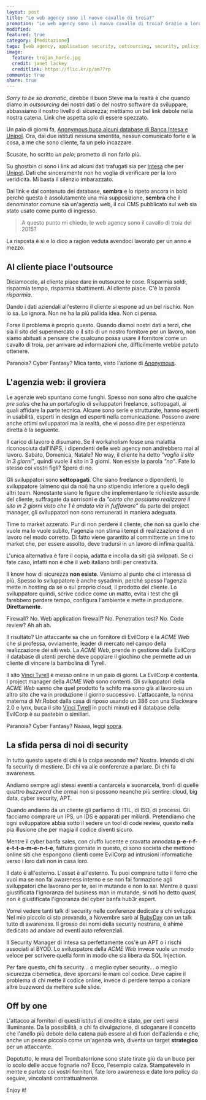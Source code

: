 ```yaml
---
layout: post
title: "Le web agency sono il nuovo cavallo di troia?"
promotion: "Le web agency sono il nuovo cavallo di troia? Grazie a loro gli attaccanti hanno vita più facile? Ahem... sì!"
modified: 
featured: true
category: [Meditazione]
tags: [web agency, application security, outsourcing, security, policy, banfa]
image:
  feature: trojan_horse.jpg
  credit: janet lackey
  creditlink: https://flic.kr/p/am77rp
comments: true
share: true
---
```


_Sorry to be so dramatic_, direbbe il buon Steve ma la realtà è che quando
diamo in _outsourcing_ dei nostri dati o del nostro software da sviluppare,
abbassiamo il nostro livello di sicurezza; mettiamo un bel link debole nella
nostra catena. Link che aspetta solo di essere spezzato.

Un paio di giorni fa, [Anonymous buca alcuni database di Banca Intesa e
Unipol](http://motherboard.vice.com/it/read/degli-anonymous-italiani-hanno-pubblicato-dei-dati-di-banca-intesa-e-unipol).
Ora, dai due istituti nessuna smentita, nessun comunicato forte e la cosa, a me
che sono cliente, fa un pelo incazzare.

Scusate, ho scritto _un pelo_; prometto di non farlo più.

Su ghostbin ci sono i link ad alcuni dati trafugati sia per
[Intesa](https://ghostbin.com/paste/an6ht/raw) che per
[Unipol](https://ghostbin.com/paste/mpdnc/raw). Dati che sinceramente non ho
voglia di verificare per la loro veridicità. Mi basta il silenzio imbarazzato.

Dai link e dal contenuto dei database, **sembra** e lo ripeto ancora in bold
perché questa è assolutamente una mia supposizione, **sembra** che il
denominator comune sia un'agenzia web, il cui CMS pubblicato sul web sia stato
usato come punto di ingresso.

> A questo punto mi chiedo, le web agency sono il cavallo di troia del 2015?

La risposta è sì e lo dico a ragion veduta avendoci lavorato per un anno e
mezzo.

## Al cliente piace l'outsource

Diciamocelo, al cliente piace dare in outsource le cose. Risparmia soldi,
risparmia tempo, risparmia sbattimenti. Al cliente piace. C'è la parola
_risparmia_.

Dando i dati aziendali all'esterno il cliente si espone ad un bel rischio. Non
lo sa. Lo ignora. Non ne ha la più pallida idea. Non ci pensa.

Forse il problema è proprio questo. Quando diamoi nostri dati a terzi, che sia
il sito del supermercato o il sito di un nostro fornitore per un lavoro, non
siamo abituati a pensare che qualcuno possa usare il fornitore come un cavallo
di troia, per arrivare ad informazioni che, difficilmente vrebbe potuto
ottenere.

Paranoia? Cyber Fantasy? Mica tanto, visto l'azione di
[Anonymous](http://motherboard.vice.com/it/read/degli-anonymous-italiani-hanno-pubblicato-dei-dati-di-banca-intesa-e-unipol).

## L'agenzia web: il groviera

Le agenzie web spuntano come funghi. Spesso non sono altro che qualche _pre
sales_ che ha un portafoglio di sviluppatori freelance, sottopagati, ai quali
affidare la parte tecnica. Alcune sono serie e strutturate, hanno esperti in
usabilità, esperti in design ed esperti nella comunicazione. Possono avere
anche ottimi sviluppatori ma la realtà, che vi posso dire per esperienza
diretta è la seguente.

Il carico di lavoro è disumano. Se il workaholism fosse una malattia
riconosciuta dall'INPS, i dipendenti delle web agency non andrebbero mai al
lavoro. Sabato, Domenica, Natale? No way, il cliente ha detto _"voglio il sito
in 3 giorni"_, quindi vuole il sito in 3 giorni. Non esiste la parola _"no"_.
Fate lo stesso coi vostri figli? Spero di no.

Gli sviluppatori sono **sottopagati**. Che siano freelance o dipendenti, lo
sviluppatore (almeno qui da noi) ha uno stipendio inferiore a quello degli
altri team. Nonostante siano le figure che implementano le richieste assurde
del cliente, suffragate da sorrisoni e da _"certo che possiamo realizzare il
sito in 2 giorni visto che 1 è andato via in fuffaware"_ da parte dei project
manager, gli sviluppatori non sono remunerati in maniera adeguata.

Time to market azzerato. Pur di non perdere il cliente, che non sa quello che
vuole ma lo vuole subito, l'agenzia non stima i tempi di realizzazione di un
lavoro nel modo corretto. Di fatto viene garantito al committente un time to
market che, per essere assolto, deve tradursi in un lavoro di infima qualità.

L'unica alternativa è fare il copia, adatta e incolla da siti già svilppati. Se
ci fate caso, infatti non è che il web italiano brilli per creatività.

Il know how di sicurezza **non esiste**. Veniamo al punto che ci interessa di
più. Spesso lo sviluppatore è anche sysadmin, perché spesso l'agenzia mette in
hosting da sé o sul proprio cloud, il prodotto del cliente. Lo sviluppatore
quindi, scrive codice come un matto, evita i test che gli farebbero perdere
tempo, configura l'ambiente e mette in produzione. **Direttamente**.

Firewall? No. Web application firewall? No. Penetration test? No. Code review?
Ah ah ah.

Il risultato? Un attaccante sa che un fornitore di EvilCorp è la _ACME Web_ che
si professa, ovviamente, leader di mercato nel campo della realizzazione dei
siti web. La _ACME Web_, prende in gestione dalla EvilCorp il database di
utenti perché deve popolare il giochino che permette ad un cliente di vincere
la bambolina di Tyrell.

Il sito [Vinci Tyrell](https://www.vincityrell.biz) è messo online in un paio
di giorni. La EvilCorp è contenta. I project manager della _ACME Web_ sono
contenti. Gli sviluppatori della _ACME Web_ sanno che quel prodotto fa schifo
ma sono già al lavoro su un altro sito che va in produzione il giorno
successivo. L'attaccante, la nonna materna di Mr.Robot dalla casa di riposo
usando un 386 con una Slackware 2.0 e lynx, buca il sito [Vinci
Tyrell](https://www.vincityrell.biz) in pochi minuti ed il database della
EvilCorp è su pastebin o similiari.

Paranoia? Cyber Fantasy? Naaaa, leggi
[sopra](http://motherboard.vice.com/it/read/degli-anonymous-italiani-hanno-pubblicato-dei-dati-di-banca-intesa-e-unipol).

## La sfida persa di noi di security

In tutto questo sapete di chi è la colpa secondo me? Nostra. Intendo di chi fa
security di mestiere. Di chi va alle conferenze a parlare. Di chi fa awareness.

Andiamo sempre agli stessi eventi a cantarcela e suonarcela, tronfi di quelle
quattro _buzzword_ che ormai non si possono neanche più sentire: cloud, big
data, cyber security, APT.

Quando andiamo da un cliente gli parliamo di ITIL, di ISO, di processi. Gli
facciamo comprare un IPS, un IDS e apparati per miliardi. Pretendiamo che ogni
sviluppatore abbia sotto il sedere un tool di code review, questo nella pia
illusione che per magia il codice diventi sicuro.

Mentre il cyber banfa sales, con ciuffo lucente e cravatta annodata
**p-e-r-f-e-t-t-a-m-e-n-t-e**, fattura giornate in questo, ci sono società che
mettono online siti che espongono clienti come EvilCorp ad intrusioni
informatiche verso i loro dati non in casa loro.

Il dato è all'esterno. L'asset è all'esterno. Tu puoi comprare tutto il ferro
che vuoi ma se non fai awareness interno e se non fai formazione agli
sviluppatori che lavorano per te, sei in mutande e non lo sai. Mentre è quasi
giustificata l'ignoranza del business man in mutande, si noti ho detto _quasi_,
non è giustificata l'ignoranza del cyber banfa hub3r expert.

Vorrei vedere tanti talk di security nelle conferenze dedicate a chi sviluppa.
Nel mio piccolo ci sto provando, a Novembre sarò al
[RubyDay](https://www.rubyday.it) con un talk tutto di awareness. Il grosso dei
nomi della security nostrana, è ahimé dedicato ad andare ad eventi auto
referenziali.

Il Security Manager di Intesa sa perfettamente cos'è un APT o i rischi
associati al BYOD. Lo sviluppatore della _ACME Web_ invece vuole un modo veloce
per scrivere quella form in modo che sia libera da SQL Injection.

Per fare questo, chi fa security... o meglio cyber security... o meglio
sicurezza cibernetica, deve sporcarsi le mani col codice. Deve capire il
problema di chi mette il codice online, invece di perdere tempo a coniare altre
buzzword da mettere sulle slide.

## Off by one

L'attacco ai fornitori di questi istituti di credito è stato, per certi versi
illuminante. Da la possibilità, a chi fa divulgazione, di sdoganare il concetto
che l'anello più debole della catena può essere al di fuori dell'azienda e che,
anche un pesce piccolo come un'agenzia web, diventa un target **strategico**
per un attaccante.

Dopotutto, le mura del Trombatorrione sono state tirate giù da un buco per lo
scolo delle acque fognarie no? Ecco, l'esempio calza. Stampatevelo in mente e
parlate coi vostri fornitori, fate loro awareness e date loro policy da
seguire, vincolanti contrattualmente.

Enjoy it!

